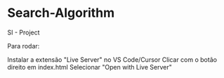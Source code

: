 # Search-Algorithm

SI - Project

Para rodar:

Instalar a extensão "Live Server" no VS Code/Cursor
Clicar com o botão direito em index.html
Selecionar "Open with Live Server"
